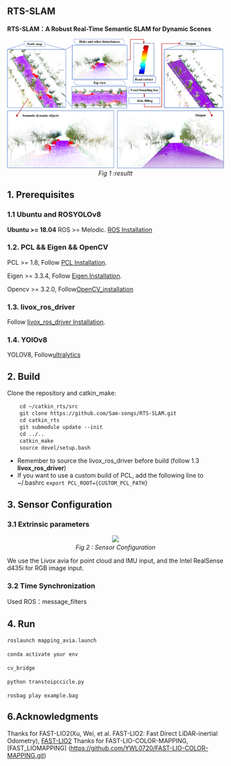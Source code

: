 ## RTS-SLAM
**RTS-SLAM：A Robust Real-Time Semantic SLAM for Dynamic Scenes**

<p align="center">
  <img src="doc/result.png" height="300"/>
  <br>
  <em>Fig 1 :resultt</em>
</p>

## 1. Prerequisites
### 1.1 **Ubuntu** and **ROS**YOLOv8
**Ubuntu >= 18.04**
ROS    >= Melodic. [ROS Installation](http://wiki.ros.org/ROS/Installation)
### 1.2. **PCL && Eigen && OpenCV**
PCL    >= 1.8,   Follow [PCL Installation](http://www.pointclouds.org/downloads/linux.html).

Eigen  >= 3.3.4, Follow [Eigen Installation](http://eigen.tuxfamily.org/index.php?title=Main_Page).

Opencv >= 3.2.0, Follow[OpenCV_installation](https://github.com/opencv/opencv)
### 1.3. **livox_ros_driver**
Follow [livox_ros_driver Installation](https://github.com/Livox-SDK/livox_ros_driver).
### 1.4. **YOlOv8**
YOLOV8, Follow[ultralytics](https://github.com/ultralytics/ultralytics) 
## 2. Build
Clone the repository and catkin_make:

```
    cd ~/catkin_rts/src
    git clone https://github.com/Sam-songs/RTS-SLAM.git
    cd catkin_rts
    git submodule update --init
    cd ../..
    catkin_make
    source devel/setup.bash
```
- Remember to source the livox_ros_driver before build (follow 1.3 **livox_ros_driver**)
- If you want to use a custom build of PCL, add the following line to ~/.bashrc
```export PCL_ROOT={CUSTOM_PCL_PATH}```
## 3. Sensor Configuration
### 3.1 Extrinsic parameters
<p align="center">
  <img src="doc/sensors.png" height="300"/>
  <br>
  <em>Fig 2 : Sensor Configuration</em>
</p>

We use the Livox avia for point cloud and IMU input, and the Intel RealSense d435i for RGB image input.

### 3.2 Time Synchronization
Used ROS：message_filters
## 4. Run
```
roslaunch mapping_avia.launch

conda activate your env

cv_bridge

python transtoipccicle.py

rosbag play example.bag
```

## 6.Acknowledgments

Thanks for FAST-LIO2(Xu, Wei, et al. FAST-LIO2: Fast Direct LiDAR-inertial Odometry), [FAST-LIO2](https://github.com/hku-mars/FAST_LIO)
Thanks for FAST-LIO-COLOR-MAPPING, [FAST_LIOMAPPING] (https://github.com/YWL0720/FAST-LIO-COLOR-MAPPING.git)
